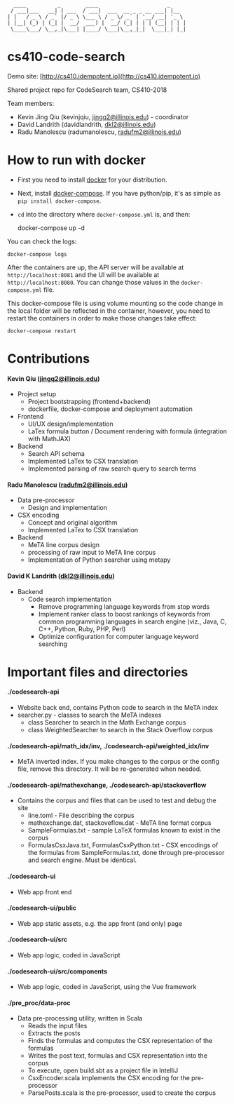 ```
  ____          _        ____                      _
 / ___|___   __| | ___  / ___|  ___  __ _ _ __ ___| |__
| |   / _ \ / _` |/ _ \ \___ \ / _ \/ _` | '__/ __| '_ \
| |__| (_) | (_| |  __/  ___) |  __/ (_| | | | (__| | | |
 \____\___/ \__,_|\___| |____/ \___|\__,_|_|  \___|_| |_|

```

# cs410-code-search

Demo site: [http://cs410.idempotent.io](http://cs410.idempotent.io)

Shared project repo for CodeSearch team, CS410-2018

Team members:

* Kevin Jing Qiu (kevinjqiu, jingq2@illinois.edu)  - coordinator
* David Landrith (davidlandrith, dkl2@illinois.edu)
* Radu Manolescu (radumanolescu, radufm2@illinois.edu)

# How to run with docker

* First you need to install [docker](https://docker.io) for your distribution.
* Next, install [docker-compose](https://docs.docker.com/compose/install/).  If you have python/pip, it's as simple as `pip install docker-compose`.
* `cd` into the directory where `docker-compose.yml` is, and then:


    docker-compose up -d

You can check the logs:

    docker-compose logs

After the containers are up, the API server will be available at `http://localhost:8081` and the UI will be available at `http://localhost:8080`.  You can change those values in the `docker-compose.yml` file.

This docker-compose file is using volume mounting so the code change in the local folder will be reflected in the container, however, you need to restart the containers in order to make those changes take effect:

    docker-compose restart

Contributions
=============

#### Kevin Qiu (jingq2@illinois.edu)

* Project setup
    * Project bootstrapping (frontend+backend)
    * dockerfile, docker-compose and deployment automation
* Frontend
    * UI/UX design/implementation
    * LaTex formula button / Document rendering with formula (integration with MathJAX)
* Backend
    * Search API schema
    * Implemented LaTex to CSX translation
    * Implemented parsing of raw search query to search terms
#### Radu Manolescu (radufm2@illinois.edu)
* Data pre-processor
    * Design and implementation
* CSX encoding
    * Concept and original algorithm
    * Implemented LaTex to CSX translation
* Backend
    * MeTA line corpus design
    * processing of raw input to MeTA line corpus
    * Implementation of Python searcher using metapy
#### David K Landrith (dkl2@illinois.edu)
* Backend
    * Code search implementation
      * Remove programming language keywords from stop words
      * Implement ranker class to boost rankings of keywords from common programming languages in search engine (viz., Java, C, C++, Python, Ruby, PHP, Perl)
      * Optimize configuration for computer language keyword searching 

Important files and directories
=============
#### ./codesearch-api
* Website back end, contains Python code to search in the MeTA index
* searcher.py - classes to search the MeTA indexes
    * class Searcher to search in the Math Exchange corpus
    * class WeightedSearcher to search in the Stack Overflow corpus
#### ./codesearch-api/math_idx/inv, ./codesearch-api/weighted_idx/inv
* MeTA inverted index. If you make changes to the corpus or the config file, remove this directory. It will be re-generated when needed.
#### ./codesearch-api/mathexchange, ./codesearch-api/stackoverflow
* Contains the corpus and files that can be used to test and debug the site
    * line.toml - File describing the corpus
    * mathexchange.dat, stackoveflow.dat - MeTA line format corpus
    * SampleFormulas.txt - sample LaTeX formulas known to exist in the corpus
    * FormulasCsxJava.txt, FormulasCsxPython.txt - CSX encodings of the formulas from SampleFormulas.txt, done through pre-processor and search engine. Must be identical.
#### ./codesearch-ui
* Web app front end
#### ./codesearch-ui/public
* Web app static assets, e.g. the app front (and only) page
#### ./codesearch-ui/src
* Web app logic, coded in JavaScript
#### ./codesearch-ui/src/components
* Web app logic, coded in JavaScript, using the Vue framework
#### ./pre_proc/data-proc
* Data pre-processing utility, written in Scala
    * Reads the input files
    * Extracts the posts
    * Finds the formulas and computes the CSX representation of the formulas
    * Writes the post text, formulas and CSX representation into the corpus
    * To execute, open build.sbt as a project file in IntelliJ
    * CsxEncoder.scala implements the CSX encoding for the pre-processor
    * ParsePosts.scala is the pre-processor, used to create the corpus
